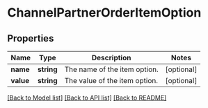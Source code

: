 # ChannelPartnerOrderItemOption

## Properties
Name | Type | Description | Notes
------------ | ------------- | ------------- | -------------
**name** | **string** | The name of the item option. | [optional] 
**value** | **string** | The value of the item option. | [optional] 

[[Back to Model list]](../README.md#documentation-for-models) [[Back to API list]](../README.md#documentation-for-api-endpoints) [[Back to README]](../README.md)


